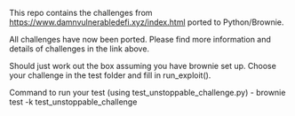 This repo contains the challenges from https://www.damnvulnerabledefi.xyz/index.html ported to Python/Brownie.

All challenges have now been ported. Please find more information and details of challenges in the link above.

Should just work out the box assuming you have brownie set up. Choose your challenge in the test folder and fill in run_exploit().

Command to run your test (using test_unstoppable_challenge.py) - brownie test -k test_unstoppable_challenge